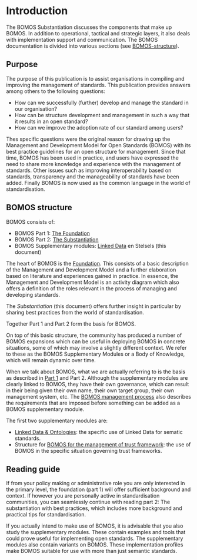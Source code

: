 # Introduction
The BOMOS Substantiation discusses the components that make up BOMOS. In addition to operational, tactical and strategic layers, it also deals with implementation support and communication.
The BOMOS documentation is divided into various sections (see [BOMOS-structure](#bomos-structure)).

## Purpose
The purpose of this publication is to assist organisations in compiling and improving the management of standards. This publication provides answers among others to the following questions:

* How can we successfully (further) develop and manage the standard in our organisation?
* How can be structure development and management in such a way that it results in an open standard?
* How can we improve the adoption rate of our standard among users?

Thes specific questions were the original reason for drawing up the Management and Development Model for Open Standards (BOMOS) with its best practice guidelines for an open structure for management. Since that time, BOMOS has been used in practice, and users have expressed the need to share more knowledge and experience with the management of standards.  Other issues such as improving interoperability based on standards, transparency and the manageability of standards have been added. Finally BOMOS is now used as the common language in the world of standardisation.

## BOMOS structure
BOMOS consists of:
* BOMOS Part 1: [The Foundation](https://gitdocumentatie.logius.nl/publicatie/bomos/fundament/en/)
* BOMOS Part 2: [The Substantiation](https://gitdocumentatie.logius.nl/publicatie/bomos/verdieping/en/)
* BOMOS Supplementary modules: [Linked Data](https://gitdocumentatie.logius.nl/publicatie/bomos/linkeddata/en/) en Stelsels (this document)

The heart of BOMOS is the [Foundation](https://gitdocumentatie.logius.nl/publicatie/bomos/fundament/en/). This consists of a basic description of the Management and Development Model and a further elaboration based on literature and experiences gained in practice.  In essence, the Management and Development Model is an activity diagram which also offers a definition of the roles relevant in the process of managing and developing standards.

The _Substantiation_ (this document) offers further insight in particular by sharing best practices from the world of standardisation.

Together Part 1 and Part 2 form the basis for BOMOS.

On top of this basic structure, the community has produced a number of BOMOS expansions which can be useful in deploying BOMOS in concrete situations, some of which may involve a slightly different context. We refer to these as the BOMOS Supplementary Modules or a Body of Knowledge, which will remain dynamic over time.

When we talk about BOMOS, what we are actually referring to is the basis as described in [Part 1](https://gitdocumentatie.logius.nl/publicatie/bomos/fundament/en/) and Part 2. Although the supplementary modules are clearly linked to BOMOS, they have their own governance, which can result in their being given their own name, their own target group, their own management system, etc. The [BOMOS management process](https://gitdocumentatie.logius.nl/publicatie/bomos/fundament/en/#the-management-and-development-model-design-for-development-and-management) also describes the requirements that are imposed before something can be added as a BOMOS supplementary module.

 The first two supplementary modules are:
-	[Linked Data & Ontologies](https://gitdocumentatie.logius.nl/publicatie/bomos/linkeddata/en/):
  the specific use of Linked Data for sematic standards.
-	Structure for [BOMOS for the management of trust framework](https://gitdocumentatie.logius.nl/publicatie/bomos/stelsels/en/): the use of BOMOS in the specific situation governing trust frameworks.

## Reading guide
If from your policy making or administrative role you are only interested in the primary level, the foundation (part 1) will offer sufficient
background and context. If however you are personally active in standardisation communities, you can seamlessly continue with reading part 2: The substantiation with best practices, which includes more background and practical tips for standardisation.

If you actually intend to make use of BOMOS, it is advisable that you also study the supplementary modules. These contain examples and tools that could prove useful for implementing open standards. The supplementary modules also contain variants on BOMOS. These implementation profiles make BOMOS suitable for use with more than just semantic standards.
